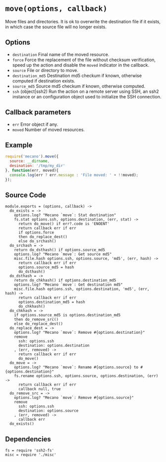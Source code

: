 
# `move(options, callback)`

Move files and directories. It is ok to overwrite the destination file if it
exists, in which case the source file will no longer exists.

## Options

*   `destination`
    Final name of the moved resource.
*   `force`
    Force the replacement of the file without checksum verification, speed up
    the action and disable the `moved` indicator in the callback.
*   `source`
    File or directory to move.
*   `destination_md5`
    Destination md5 checkum if known, otherwise computed if destination
    exists.
*   `source_md5`
    Source md5 checkum if known, otherwise computed.
*   `ssh` (object|ssh2)
    Run the action on a remote server using SSH, an ssh2 instance or an
    configuration object used to initialize the SSH connection.

## Callback parameters

*   `err`
    Error object if any.
*   `moved`
    Number of moved resources.

## Example

```js
require('mecano').move({
  source: __dirname,
  desination: '/tmp/my_dir'
}, function(err, moved){
  console.log(err ? err.message : 'File moved: ' + !!moved);
});
```

## Source Code

    module.exports = (options, callback) ->
      do_exists = ->
        options.log? "Mecano `move`: Stat destination"
        fs.stat options.ssh, options.destination, (err, stat) ->
          return do_move() if err?.code is 'ENOENT'
          return callback err if err
          if options.force
          then do_replace_dest()
          else do_srchash()
      do_srchash = ->
        return do_dsthash() if options.source_md5
        options.log? "Mecano `move`: Get source md5"
        misc.file.hash options.ssh, options.source, 'md5', (err, hash) ->
          return callback err if err
          options.source_md5 = hash
          do_dsthash()
      do_dsthash = ->
        return do_chkhash() if options.destination_md5
        options.log? "Mecano `move`: Get destination md5"
        misc.file.hash options.ssh, options.destination, 'md5', (err, hash) ->
          return callback err if err
          options.destination_md5 = hash
          do_chkhash()
      do_chkhash = ->
        if options.source_md5 is options.destination_md5
        then do_remove_src()
        else do_replace_dest()
      do_replace_dest = ->
        options.log? "Mecano `move`: Remove #{options.destination}"
        remove
          ssh: options.ssh
          destination: options.destination
        , (err, removed) ->
          return callback err if err
          do_move()
      do_move = ->
        options.log? "Mecano `move`: Rename #{options.source} to #{options.destination}"
        fs.rename options.ssh, options.source, options.destination, (err) ->
          return callback err if err
          callback null, true
      do_remove_src = ->
        options.log? "Mecano `move`: Remove #{options.source}"
        remove
          ssh: options.ssh
          destination: options.source
        , (err, removed) ->
          callback err
      do_exists()

## Dependencies

    fs = require 'ssh2-fs'
    misc = require './misc'
